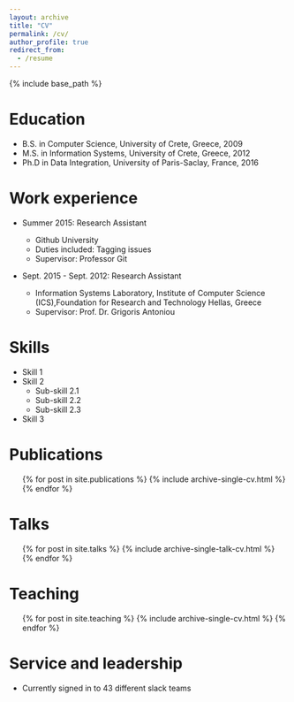 ```yaml
---
layout: archive
title: "CV"
permalink: /cv/
author_profile: true
redirect_from:
  - /resume
---
```


{% include base_path %}

Education
======
* B.S. in Computer Science, University of Crete, Greece, 2009
* M.S. in Information Systems, University of Crete, Greece, 2012
* Ph.D in Data Integration, University of Paris-Saclay, France, 2016

Work experience
======
* Summer 2015: Research Assistant
  * Github University
  * Duties included: Tagging issues
  * Supervisor: Professor Git

* Sept. 2015 - Sept. 2012: Research Assistant
  * Information Systems Laboratory, Institute of Computer Science (ICS),Foundation for Research and Technology Hellas, Greece
  * Supervisor: Prof. Dr. Grigoris Antoniou
  
  
Skills
======
* Skill 1
* Skill 2
  * Sub-skill 2.1
  * Sub-skill 2.2
  * Sub-skill 2.3
* Skill 3

Publications
======
  <ul>{% for post in site.publications %}
    {% include archive-single-cv.html %}
  {% endfor %}</ul>
  
Talks
======
  <ul>{% for post in site.talks %}
    {% include archive-single-talk-cv.html %}
  {% endfor %}</ul>
  
Teaching
======
  <ul>{% for post in site.teaching %}
    {% include archive-single-cv.html %}
  {% endfor %}</ul>
  
Service and leadership
======
* Currently signed in to 43 different slack teams
